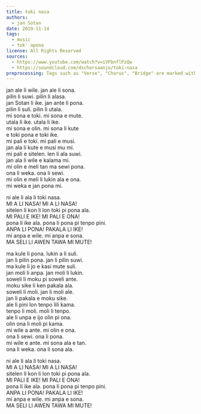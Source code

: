 ```yaml
---
title: toki nasa
authors:
  - jan Sotan
date: 2019-11-14
tags:
  - music
  - tok' apona
license: All Rights Reserved
sources:
  - https://www.youtube.com/watch?v=iVFbnflPzQw
  - https://soundcloud.com/dschorsaanjo/toki-nasa
preprocessing: Tags such as "Verse", "Chorus", "Bridge" are marked with brackets.
---
```


jan ale li wile. jan ale li sona.  \
pilin li suwi. pilin li alasa.  \
jan Sotan li ike. jan ante li pona.  \
pilin li suli. pilin li utala.  \
mi sona e toki. mi sona e mute.  \
utala li ike. utala li ike.  \
mi sona e olin. mi sona li kute  \
e toki pona e toki ike.  \
mi pali e toki. mi pali e musi.  \
jan ala li kute e musi mu mi.  \
mi pali e sitelen. len li ala suwi.  \
jan ala li wile e kalama mi.  \
mi olin e meli tan ma sewi pona.  \
ona li weka. ona li sewi.  \
mi olin e meli li lukin ala e ona.  \
mi weka e jan pona mi.  
  
ni ale li ala li toki nasa.  \
  MI A LI NASA! MI A LI NASA!  \
sitelen li kon li lon toki pi pona ala.  \
  MI PALI E IKE! MI PALI E ONA!  \
pona li ike ala. pona li pona pi tenpo pini.  \
  ANPA LI PONA! PAKALA LI IKE!  \
mi anpa e wile. mi anpa e sona.  \
  MA SELI LI AWEN TAWA MI MUTE!  
  
ma kule li pona. lukin a li suli.  \
jan li pilin pona. jan li pilin suwi.  \
ma kule li jo e kasi mute suli.  \
jan moli li anpa. jan moli li lukin.  \
soweli li moku pi soweli ante.  \
moku sike li ken pakala ala.  \
soweli li moli. jan li moli ale.  \
jan li pakala e moku sike.  \
ale li pini lon tenpo lili kama.  \
tenpo li moli. moli li tenpo.  \
ale li unpa e ijo olin pi ona.  \
olin ona li moli pi kama.  \
mi wile a ante. mi olin e ona.  \
ona li sewi. ona li pona.  \
mi wile e ante. mi sona ala e tan.  \
ona li weka. ona li sona ala.  
  
ni ale li ala li toki nasa.  \
  MI A LI NASA! MI A LI NASA!  \
sitelen li kon li lon toki pi pona ala.  \
  MI PALI E IKE! MI PALI E ONA!  \
pona li ike ala. pona li pona pi tenpo pini.  \
  ANPA LI PONA! PAKALA LI IKE!  \
mi anpa e wile. mi anpa e sona.  \
  MA SELI LI AWEN TAWA MI MUTE!